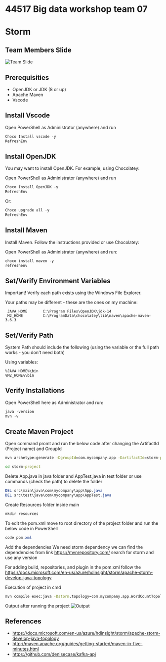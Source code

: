 # 44517 Big data workshop team 07
# Storm 

## Team Members Slide
![Team Slide](https://github.com/pradeepkumartheegala/apache-storm/blob/master/docs/team-slide.png)

## Prerequisities
- OpenJDK or JDK (8 or up)
- Apache Maven
- Vscode

## Install Vscode
Open PowerShell as Administrator (anywhere) and run
```PowerShell
Choco Install vscode -y
RefreshEnv
```

## Install OpenJDK
You may want to install OpenJDK. For example, using Chocolatey:

Open PowerShell as Administrator (anywhere) and run
```PowerShell
Choco Install OpenJDK -y
RefreshEnv
```
Or:
```PowerShell
Choco upgrade all -y
RefreshEnv
```

## Install Maven
Install Maven. Follow the instructions provided or use Chocolatey:

Open PowerShell as Administrator (anywhere) and run:
```powershell
choco install maven -y
refreshenv
```

## Set/Verify Environment Variables

Important! Verify each path exists using the Windows File Explorer.

Your paths may be different - these are the ones on my machine:
```
 JAVA_HOME       C:\Program Files\OpenJDK\jdk-14 
 M2_HOME         C:\ProgramData\chocolatey\lib\maven\apache-maven-3.6.3   
```
## Set/Verify Path
System Path should include the following (using the variable or the full path works - you don't need both)

Using variables:
```
%JAVA_HOME%\bin
%M2_HOME%\bin
```
## Verify Installations
Open PowerShell here as Administrator and run:
```powershell
java -version
mvn -v
```
## Create Maven Project
Open command promt and run the below code after changing the ArtifactId (Project name) and GroupId
```cmd
mvn archetype:generate -DgroupId=com.mycompany.app -DartifactId=storm-project -DarchetypeArtifactId=maven-archetype-quickstart -DarchetypeVersion=1.4 -DinteractiveMode=false

cd storm-project
```
Delete App.java in java folder and AppTest.java in test folder or use commands (check the path) to delete the folder
```powershell
DEL src\main\java\com\mycompany\app\App.java
DEL src\test\java\com\mycompany\app\AppTest.java
```
Create Resources folder inside main
```powershell
mkdir resources
```
To edit the pom.xml move to root directory of the project folder and run the below code in PowerShell
```powershell
code pom.xml
```
Add the dependencies
We need storm dependency we can find the dependencies from link https://mvnrepository.com/
search for storm and use any version

For adding build, repositories, and plugin in the pom.xml follow the https://docs.microsoft.com/en-us/azure/hdinsight/storm/apache-storm-develop-java-topology

Execution of project in cmd
```cmd
mvn compile exec:java -Dstorm.topology=com.mycompany.app.WordCountTopology
```
Output after running the project
![Output](https://github.com/pradeepkumartheegala/apache-storm/blob/master/docs/results.png)

## References
- https://docs.microsoft.com/en-us/azure/hdinsight/storm/apache-storm-develop-java-topology
- http://maven.apache.org/guides/getting-started/maven-in-five-minutes.html
- https://github.com/denisecase/kafka-api




